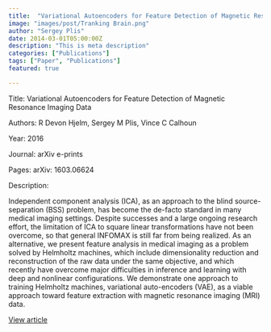 ```yaml
---
title:  "Variational Autoencoders for Feature Detection of Magnetic Resonance Imaging Data"
image: "images/post/Tranking Brain.png"
author: "Sergey Plis"
date: 2014-03-01T05:00:00Z
description: "This is meta description"
categories: ["Publications"]
tags: ["Paper", "Publications"]
featured: true

---
```

Title: Variational Autoencoders for Feature Detection of Magnetic Resonance Imaging Data
  
Authors: R Devon Hjelm, Sergey M Plis, Vince C Calhoun
  
Year: 2016
  
Journal: arXiv e-prints
  
Pages: arXiv: 1603.06624
  
Description:
  
Independent component analysis (ICA), as an approach to the blind source-separation (BSS) problem, has become the de-facto standard in many medical imaging settings. Despite successes and a large ongoing research effort, the limitation of ICA to square linear transformations have not been overcome, so that general INFOMAX is still far from being realized. As an alternative, we present feature analysis in medical imaging as a problem solved by Helmholtz machines, which include dimensionality reduction and reconstruction of the raw data under the same objective, and which recently have overcome major difficulties in inference and learning with deep and nonlinear configurations. We demonstrate one approach to training Helmholtz machines, variational auto-encoders (VAE), as a viable approach toward feature extraction with magnetic resonance imaging (MRI) data.

  
[View article](https://ui.adsabs.harvard.edu/abs/2016arXiv160306624D/abstract)  
